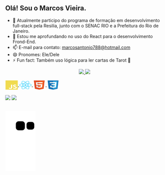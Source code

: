 ## Olá! Sou o Marcos Vieira.
- 🔭 Atualmente participo do programa de formação em desenvolvimento full-stack pela Resilia, junto com o SENAC RIO e a Prefeitura do Rio de Janeiro.
- 🌱 Estou me aprofundando no uso do React para o desenvolvimento Frond-End.
- 📫 E-mail para contato: marcosantonio788@hotmail.com
- 😄 Pronomes: Ele/Dele
- ⚡ Fun fact: Também uso lógica para ler cartas de Tarot 🔮
<div align="center">
  <a href="https://github.com/marcosjudd">
  <img height="180em" src="https://github-readme-stats.vercel.app/api?username=marcosjudd&show_icons=true&theme=dark&include_all_commits=true&count_private=true"/>
  <img height="180em" src="https://github-readme-stats.vercel.app/api/top-langs/?username=marcosjudd&layout=compact&langs_count=7&theme=dark"/>
</div>

<div style="display: inline_block"><br>
  <img align="center" alt="Rafa-Js" height="30" width="40" src="https://raw.githubusercontent.com/devicons/devicon/master/icons/javascript/javascript-plain.svg">
  <img align="center" alt="Rafa-React" height="30" width="40" src="https://raw.githubusercontent.com/devicons/devicon/master/icons/react/react-original.svg">
  <img align="center" alt="Rafa-HTML" height="30" width="40" src="https://raw.githubusercontent.com/devicons/devicon/master/icons/html5/html5-original.svg">
  <img align="center" alt="Rafa-CSS" height="30" width="40" src="https://raw.githubusercontent.com/devicons/devicon/master/icons/css3/css3-original.svg">
</div>
<br>

<div> 
  <a href="https://instagram.com/marcosjudd" target="_blank"><img src="https://img.shields.io/badge/-Instagram-%23E4405F?style=for-the-badge&logo=instagram&logoColor=white" target="_blank"></a>
  <a href="https://www.linkedin.com/in/marcosvieira788/" target="_blank"><img src="https://img.shields.io/badge/-LinkedIn-%230077B5?style=for-the-badge&logo=linkedin&logoColor=white" target="_blank"></a>
  <br><br>
 
  
  ![Snake animation](https://github.com/rafaballerini/rafaballerini/blob/output/github-contribution-grid-snake.svg)
 
</div>
